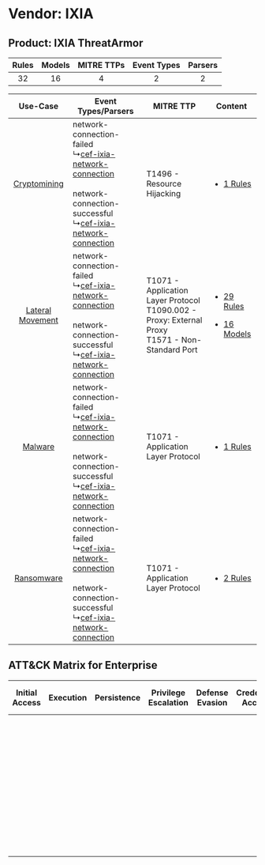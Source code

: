 Vendor: IXIA
============
Product: IXIA ThreatArmor
-------------------------
| Rules | Models | MITRE TTPs | Event Types | Parsers |
|:-----:|:------:|:----------:|:-----------:|:-------:|
|  32   |   16   |     4      |      2      |    2    |

|    Use-Case    | Event Types/Parsers    | MITRE TTP    | Content    |
|:----:| ---- | ---- | ---- |
|     [Cryptomining](../../../UseCases/uc_cryptomining.md)     |  network-connection-failed<br> ↳[cef-ixia-network-connection](Ps/pC_cefixianetworkconnection.md)<br><br> network-connection-successful<br> ↳[cef-ixia-network-connection](Ps/pC_cefixianetworkconnection.md)<br> | T1496 - Resource Hijacking<br>    | [<ul><li>1 Rules</li></ul>](RM/r_m_ixia_ixia_threatarmor_Cryptomining.md)    |
| [Lateral Movement](../../../UseCases/uc_lateral_movement.md) |  network-connection-failed<br> ↳[cef-ixia-network-connection](Ps/pC_cefixianetworkconnection.md)<br><br> network-connection-successful<br> ↳[cef-ixia-network-connection](Ps/pC_cefixianetworkconnection.md)<br> | T1071 - Application Layer Protocol<br>T1090.002 - Proxy: External Proxy<br>T1571 - Non-Standard Port<br> | [<ul><li>29 Rules</li></ul><ul><li>16 Models</li></ul>](RM/r_m_ixia_ixia_threatarmor_Lateral_Movement.md) |
|          [Malware](../../../UseCases/uc_malware.md)          |  network-connection-failed<br> ↳[cef-ixia-network-connection](Ps/pC_cefixianetworkconnection.md)<br><br> network-connection-successful<br> ↳[cef-ixia-network-connection](Ps/pC_cefixianetworkconnection.md)<br> | T1071 - Application Layer Protocol<br>    | [<ul><li>1 Rules</li></ul>](RM/r_m_ixia_ixia_threatarmor_Malware.md)    |
|       [Ransomware](../../../UseCases/uc_ransomware.md)       |  network-connection-failed<br> ↳[cef-ixia-network-connection](Ps/pC_cefixianetworkconnection.md)<br><br> network-connection-successful<br> ↳[cef-ixia-network-connection](Ps/pC_cefixianetworkconnection.md)<br> | T1071 - Application Layer Protocol<br>    | [<ul><li>2 Rules</li></ul>](RM/r_m_ixia_ixia_threatarmor_Ransomware.md)    |

ATT&CK Matrix for Enterprise
----------------------------
| Initial Access | Execution | Persistence | Privilege Escalation | Defense Evasion | Credential Access | Discovery | Lateral Movement | Collection | Command and Control                                                                                                                                                                                                                                                                           | Exfiltration | Impact                                                                  |
| -------------- | --------- | ----------- | -------------------- | --------------- | ----------------- | --------- | ---------------- | ---------- | --------------------------------------------------------------------------------------------------------------------------------------------------------------------------------------------------------------------------------------------------------------------------------------------- | ------------ | ----------------------------------------------------------------------- |
|                |           |             |                      |                 |                   |           |                  |            | [Non-Standard Port](https://attack.mitre.org/techniques/T1571)<br><br>[Proxy: External Proxy](https://attack.mitre.org/techniques/T1090/002)<br><br>[Application Layer Protocol](https://attack.mitre.org/techniques/T1071)<br><br>[Proxy](https://attack.mitre.org/techniques/T1090)<br><br> |              | [Resource Hijacking](https://attack.mitre.org/techniques/T1496)<br><br> |